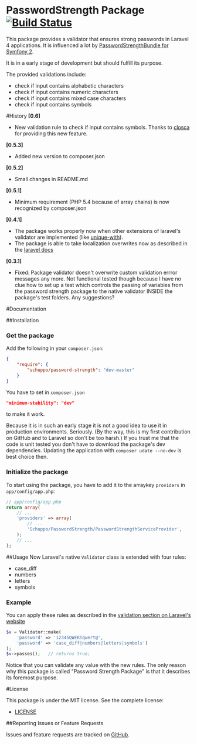 PasswordStrength Package [![Build Status](https://travis-ci.org/schuppo/PasswordStrengthPackage.png?branch=master)](https://travis-ci.org/schuppo/PasswordStrengthPackage)
================

This package provides a validator that ensures strong passwords in Laravel 4 applications. It is influenced  a lot by [PasswordStrengthBundle for Symfony 2](https://github.com/jbafford/PasswordStrengthBundle).

It is in a early stage of development but should fulfill its purpose.

The provided validations include:

- check if input contains alphabetic characters
- check if input contains numeric characters
- check if input contains mixed case characters
- check if input contains symbols

#History
**[0.6]**

- New validation rule to check if input contains symbols. Thanks to [closca](https://github.com/closca) for providing this new feature.

**[0.5.3]**

- Added new version to composer.json

**[0.5.2]**

- Small changes in README.md

**[0.5.1]**

- Minimum requirement (PHP 5.4 because of array chains) is now recognized by composer.json

**[0.4.1]**

- The package works properly now when other extensions of laravel's validator are implemented (like [unique-with](https://github.com/felixkiss/uniquewith-validator)).
- The package is able to take localization overwrites now as described in the [laravel docs](http://laravel.com/docs/localization#overriding-package-language-files)

**[0.3.1]**

- Fixed: Package validator doesn't overwrite custom validation errror messages any more. Not functional tested though because I have no clue how to set up a test which controls the passing of variables from the password strength package to the native validator INSIDE the package's test folders. Any suggestions?

#Documentation

##Installation

### Get the package

Add the following in your `composer.json`:

```json
{
    "require": {
        "schuppo/password-strength": "dev-master"
    }
}
```

You have to set in ```composer.json```

```json
"minimum-stability": "dev"
```

to make it work.

Because it is in such an early stage it is not a good idea to use it in production environments. Seriously. (By the way, this is my first contribution on GitHub and to Laravel so don't be too harsh.)
If you trust me that the code is unit tested you don't have to download the package's dev dependencies. Updating the application with `composer udate --no-dev` is best choice then.

### Initialize the package

To start using the package, you have to add it to the arraykey `providers` in `app/config/app.php`:

```php
// app/config/app.php
return array(
    // ...
    'providers' => array(
        // ...
        'Schuppo/PasswordStrength/PasswordStrengthServiceProvider',
    );
    // ...
);
```

##Usage
Now Laravel's native `Validator` class is extended with four rules:

- case_diff
- numbers
- letters
- symbols

### Example
You can apply these rules as described in the [validation section on Laravel's website](http://laravel.com/docs/validation)

```php
$v = Validator::make(
    'password' => '12345QWERTqwert@',
    'password' => 'case_diff|numbers|letters|symbols')
);
$v->passes();   // returns true;
```

Notice that you can validate any value with the new rules. The only reason why this package is called "Password Strength Package" is that it describes its foremost purpose.



#License

This package is under the MIT license. See the complete license:

- [LICENSE](https://github.com/schuppo/PasswordStrengthPackage/LICENSE)


##Reporting Issues or Feature Requests

Issues and feature requests are tracked on [GitHub](https://github.com/schuppo/PasswordStrengthPackage/issues).

